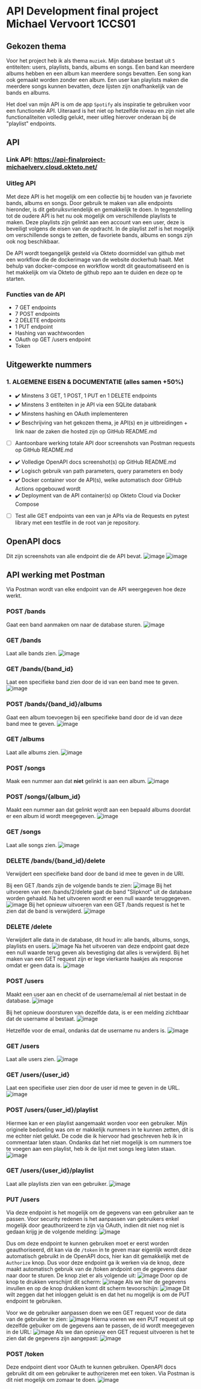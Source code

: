 # API Development final project Michael Vervoort 1CCS01

## Gekozen thema
Voor het project heb ik als thema `muziek`. Mijn database bestaat uit `5` entiteiten: users, playlists, bands, albums en songs.
Een band kan meerdere albums hebben en een album kan meerdere songs bevatten. Een song kan ook gemaakt worden zonder een album. Een user kan playlists maken die meerdere songs kunnen bevatten, deze lijsten zijn onafhankelijk van de bands en albums.

Het doel van mijn API is om de app `Spotify` als inspiratie te gebruiken voor een functionele API. Uiteraard is het niet op hetzelfde niveau en zijn niet alle functionaliteiten volledig gelukt, meer uitleg hierover onderaan bij de "playlist" endpoints.

## API
### Link API: https://api-finalproject-michaelverv.cloud.okteto.net/

### Uitleg API
Met deze API is het mogelijk om een collectie bij te houden van je favoriete bands, albums en songs. Door gebruik te maken van alle endpoints hieronder, is dit gebruiksvriendelijk en gemakkelijk te doen. In tegenstelling tot de oudere API is het nu ook mogelijk om verschillende playlists te maken. Deze playlists zijn gelinkt aan een account van een user, deze is beveiligt volgens de eisen van de opdracht. In de playlist zelf is het mogelijk om verschillende songs te zetten, de favoriete bands, albums en songs zijn ook nog beschikbaar.

De API wordt toegangelijk gesteld via Okteto doormiddel van github met een workflow die de dockerimage van de website dockerhub haalt. Met behulp van docker-compose en workflow wordt dit geautomatiseerd en is het makkelijk om via Okteto de github repo aan te duiden en deze op te starten.

### Functies van de API
- 7 GET endpoints
- 7 POST endpoints
- 2 DELETE endpoints
- 1 PUT endpoint
- Hashing van wachtwoorden
- OAuth op GET /users endpoint
- Token

## Uitgewerkte nummers
### 1. ALGEMENE EISEN & DOCUMENTATIE (alles samen +50%)
- :heavy_check_mark: Minstens 3 GET, 1 POST, 1 PUT en 1 DELETE endpoints
- :heavy_check_mark: Minstens 3 entiteiten in je API via een SQLite databank
- :heavy_check_mark: Minstens hashing en OAuth implementeren
- :heavy_check_mark: Beschrijving van het gekozen thema, je API(s) en je uitbreidingen + link naar de zaken die hosted zijn op GitHub README.md
- [ ] Aantoonbare werking totale API door screenshots van Postman requests op GitHub README.md
- :heavy_check_mark: Volledige OpenAPI docs screenshot(s) op GitHub README.md
- :heavy_check_mark: Logisch gebruik van path parameters, query parameters en body
- :heavy_check_mark: Docker container voor de API(s), welke automatisch door GitHub Actions opgebouwd wordt
- :heavy_check_mark: Deployment van de API container(s) op Okteto Cloud via Docker Compose
- [ ] Test alle GET endpoints van een van je APIs via de Requests en pytest library met een testfile in de root van je repository.

## OpenAPI docs
Dit zijn screenshots van alle endpoint die de API bevat.
![image](https://github.com/michaelverv/api_finalproject/assets/113921262/28d96103-61e5-4fbe-8653-303b7c1c194f)
![image](https://github.com/michaelverv/api_finalproject/assets/113921262/7adf1549-a1bb-42df-9140-485f56965c49)

## API werking met Postman
Via Postman wordt van elke endpoint van de API weergegeven hoe deze werkt.

### POST /bands
Gaat een band aanmaken om naar de database sturen.
![image](https://github.com/michaelverv/api_finalproject/assets/113921262/e641d019-4edb-4e02-a5d9-c910f0e1993a)

### GET /bands
Laat alle bands zien.
![image](https://github.com/michaelverv/api_finalproject/assets/113921262/ac4d9c43-1126-41f8-acdb-a003d1338a15)

### GET /bands/{band_id}
Laat een specifieke band zien door de id van een band mee te geven.
![image](https://github.com/michaelverv/api_finalproject/assets/113921262/8a6cf2df-7c19-44a7-8e1c-80ce4bac1f3d)

### POST /bands/{band_id}/albums
Gaat een album toevoegen bij een specifieke band door de id van deze band mee te geven.
![image](https://github.com/michaelverv/api_finalproject/assets/113921262/7ec755b0-e599-4504-9ca5-9a803cc5d2c8)

### GET /albums
Laat alle albums zien.
![image](https://github.com/michaelverv/api_finalproject/assets/113921262/2cc9dd01-6532-4caa-9347-043cad26ffe2)

### POST /songs
Maak een nummer aan dat **niet** gelinkt is aan een album.
![image](https://github.com/michaelverv/api_finalproject/assets/113921262/4cd927ca-2b45-4eda-8d87-25a2d1dec8ba)

### POST /songs/{album_id}
Maakt een nummer aan dat gelinkt wordt aan een bepaald albums doordat er een album id wordt meegegeven.
![image](https://github.com/michaelverv/api_finalproject/assets/113921262/91125feb-4516-44cb-9e3a-ff1b797969ff)

### GET /songs
Laat alle songs zien.
![image](https://github.com/michaelverv/api_finalproject/assets/113921262/920a8139-6d1f-4a81-91ab-0eb7273e68e6)

### DELETE /bands/{band_id}/delete
Verwijdert een specifieke band door de band id mee te geven in de URI.

Bij een GET /bands zijn de volgende bands te zien:
![image](https://github.com/michaelverv/api_finalproject/assets/113921262/6dfebfcd-57ca-412d-b31a-98456a5cda75)
Bij het uitvoeren van een /bands/2/delete gaat de band "Slipknot" uit de database worden gehaald. Na het uitvoeren wordt er een null waarde teruggegeven.
![image](https://github.com/michaelverv/api_finalproject/assets/113921262/5809a516-41b8-485f-bbb7-27aea2f2202e)
Bij het opnieuw uitvoeren van een GET /bands request is het te zien dat de band is verwijderd.
![image](https://github.com/michaelverv/api_finalproject/assets/113921262/1c4c197d-e394-4796-99c3-facdd32aba38)

### DELETE /delete
Verwijdert alle data in de database, dit houd in: alle bands, albums, songs, playlists en users.
![image](https://github.com/michaelverv/api_finalproject/assets/113921262/954449e1-7c1f-4377-b620-6d702fd2d269)
Na het uitvoeren van deze endpoint gaat deze een null waarde terug geven als bevestiging dat alles is verwijderd. Bij het maken van een GET request zijn er lege vierkante haakjes als response omdat er geen data is.
![image](https://github.com/michaelverv/api_finalproject/assets/113921262/bbec3862-7d14-47ce-aa64-f86ec7a9b4cc)

### POST /users
Maakt een user aan en checkt of de username/email al niet bestaat in de database.
![image](https://github.com/michaelverv/api_finalproject/assets/113921262/18a14d3e-182d-44f1-9744-e81aad4cc51b)

Bij het opnieuw doorsturen van dezelfde data, is er een melding zichtbaar dat de username al bestaat.
![image](https://github.com/michaelverv/api_finalproject/assets/113921262/85b86af3-9224-4267-a642-99ac04b6bab4)

Hetzelfde voor de email, ondanks dat de username nu anders is.
![image](https://github.com/michaelverv/api_finalproject/assets/113921262/2d23fce5-0c46-401f-a17c-dcf400f31ed2)

### GET /users
Laat alle users zien.
![image](https://github.com/michaelverv/api_finalproject/assets/113921262/765d82a9-1ec0-4ff2-9b85-acdd54a75571)

### GET /users/{user_id}
Laat een specifieke user zien door de user id mee te geven in de URL.
![image](https://github.com/michaelverv/api_finalproject/assets/113921262/bfee2bce-2f36-4458-9956-2c77132efe7e)

### POST /users/{user_id}/playlist
Hiermee kan er een playlist aangemaakt worden voor een gebruiker. Mijn originele bedoeling was om er makkelijk nummers in te kunnen zetten, dit is me echter niet gelukt. De code die ik hiervoor had geschreven heb ik in commentaar laten staan. Ondanks dat het niet mogelijk is om nummers toe te voegen aan een playlist, heb ik de lijst met songs leeg laten staan.
![image](https://github.com/michaelverv/api_finalproject/assets/113921262/eb9d232d-71fa-4bf8-8e0f-42d913bca64b)

### GET /users/{user_id}/playlist
Laat alle playlists zien van een gebruiker.
![image](https://github.com/michaelverv/api_finalproject/assets/113921262/addd6dc8-59df-41ff-a24c-68565707d709)

### PUT /users
Via deze endpoint is het mogelijk om de gegevens van een gebruiker aan te passen. Voor security redenen is het aanpassen van gebruikers enkel mogelijk door geauthorizeerd te zijn via OAuth, indien dit niet nog niet is gedaan krijg je de volgende melding:
![image](https://github.com/michaelverv/api_finalproject/assets/113921262/34ddb904-8f76-4c4d-bfdf-8feb0a76dfc1)

Dus om deze endpoint te kunnen gebruiken moet er eerst worden geauthoriseerd, dit kan via de `/token` in te geven maar eigenlijk wordt deze automatisch gebruikt in de OpenAPI docs, hier kan dit gemakkelijk met de `Authorize` knop. Dus voor deze endpoint ga ik werken via de knop, deze maakt automatisch gebruik van de /token andpoint om de gegevens daar naar door te sturen. De knop ziet er als volgende uit:
![image](https://github.com/michaelverv/api_finalproject/assets/113921262/943c8243-3388-4725-822d-3cd14b487ade)
Door op de knop te drukken verschijnt dit scherm:
![image](https://github.com/michaelverv/api_finalproject/assets/113921262/d10fe516-9521-47fa-b5f3-7b7095c7f41f)
Als we hier de gegevens invullen en op de knop drukken komt dit scherm tevoorschijn:
![image](https://github.com/michaelverv/api_finalproject/assets/113921262/9cb1d661-0396-471a-94ea-12163b2b826d)
Dit wilt zeggen dat het inloggen gelukt is en dat het nu mogelijk is om de PUT endpoint te gebruiken.

Voor we de gebruiker aanpassen doen we een GET request voor de data van de gebruiker te zien:
![image](https://github.com/michaelverv/api_finalproject/assets/113921262/79210b8c-d71b-4591-9be8-649423d4639f)
Hierna voeren we een PUT request uit op dezelfde gebuiker om de gegevens aan te passen, de id wordt meegegeven in de URL:
![image](https://github.com/michaelverv/api_finalproject/assets/113921262/d8db7ef6-a064-425e-bd46-2446de78c1b6)
Als we dan opnieuw een GET request uitvoeren is het te zien dat de gegevens zijn aangepast:
![image](https://github.com/michaelverv/api_finalproject/assets/113921262/ea519719-38e5-47af-9f28-5c070a0737fd)

### POST /token
Deze endpoint dient voor OAuth te kunnen gebruiken. OpenAPI docs gebruikt dit om een gebruiker te authorizeren met een token. Via Postman is dit niet mogelijk om zomaar te doen.
![image](https://github.com/michaelverv/api_finalproject/assets/113921262/a921fbcb-9b27-4fc6-a92c-ed900ab9489e)
